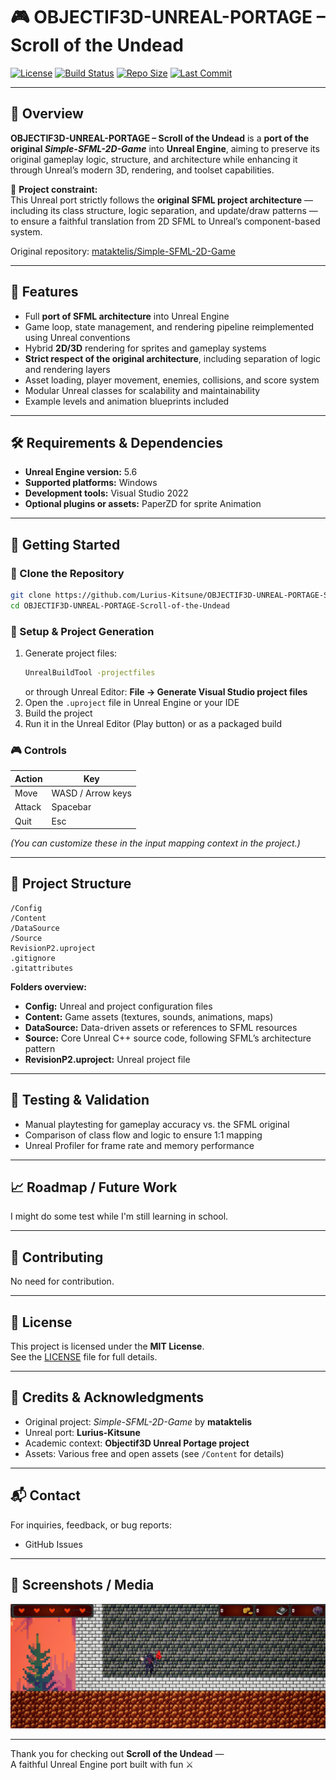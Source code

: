 # 🎮 OBJECTIF3D-UNREAL-PORTAGE – Scroll of the Undead

[![License](https://img.shields.io/badge/license-MIT-blue.svg)](#license)
[![Build Status](https://img.shields.io/github/actions/workflow/status/Lurius-Kitsune/OBJECTIF3D-UNREAL-PORTAGE-Scroll-of-the-Undead/build.yml?branch=master)](https://github.com/Lurius-Kitsune/OBJECTIF3D-UNREAL-PORTAGE-Scroll-of-the-Undead/actions)
[![Repo Size](https://img.shields.io/github/repo-size/Lurius-Kitsune/OBJECTIF3D-UNREAL-PORTAGE-Scroll-of-the-Undead)](https://github.com/Lurius-Kitsune/OBJECTIF3D-UNREAL-PORTAGE-Scroll-of-the-Undead)
[![Last Commit](https://img.shields.io/github/last-commit/Lurius-Kitsune/OBJECTIF3D-UNREAL-PORTAGE-Scroll-of-the-Undead)](https://github.com/Lurius-Kitsune/OBJECTIF3D-UNREAL-PORTAGE-Scroll-of-the-Undead/commits)

---

## 📖 Overview

**OBJECTIF3D-UNREAL-PORTAGE – Scroll of the Undead** is a **port of the original _Simple-SFML-2D-Game_** into **Unreal Engine**, aiming to preserve its original gameplay logic, structure, and architecture while enhancing it through Unreal’s modern 3D, rendering, and toolset capabilities.

🔧 **Project constraint:**  
This Unreal port strictly follows the **original SFML project architecture** — including its class structure, logic separation, and update/draw patterns — to ensure a faithful translation from 2D SFML to Unreal’s component-based system.

Original repository: [mataktelis/Simple-SFML-2D-Game](https://github.com/mataktelis/Simple-SFML-2D-Game)

---

## 🧩 Features

- Full **port of SFML architecture** into Unreal Engine  
- Game loop, state management, and rendering pipeline reimplemented using Unreal conventions  
- Hybrid **2D/3D** rendering for sprites and gameplay systems  
- **Strict respect of the original architecture**, including separation of logic and rendering layers  
- Asset loading, player movement, enemies, collisions, and score system  
- Modular Unreal classes for scalability and maintainability  
- Example levels and animation blueprints included  

---

## 🛠️ Requirements & Dependencies

- **Unreal Engine version:** 5.6 
- **Supported platforms:** Windows  
- **Development tools:** Visual Studio 2022 
- **Optional plugins or assets:** PaperZD for sprite Animation 

---

## 🚀 Getting Started

### 🎯 Clone the Repository

```bash
git clone https://github.com/Lurius-Kitsune/OBJECTIF3D-UNREAL-PORTAGE-Scroll-of-the-Undead.git
cd OBJECTIF3D-UNREAL-PORTAGE-Scroll-of-the-Undead
```

### 🧱 Setup & Project Generation

1. Generate project files:
   ```bash
   UnrealBuildTool -projectfiles
   ```
   or through Unreal Editor: **File → Generate Visual Studio project files**
2. Open the `.uproject` file in Unreal Engine or your IDE
3. Build the project
4. Run it in the Unreal Editor (Play button) or as a packaged build

### 🎮 Controls

| Action | Key |
|--------|-----|
| Move   | WASD / Arrow keys |
| Attack | Spacebar |
| Quit   | Esc |

*(You can customize these in the input mapping context in the project.)*

---

## 📂 Project Structure

```
/Config
/Content
/DataSource
/Source
RevisionP2.uproject
.gitignore
.gitattributes
```

**Folders overview:**

- **Config:** Unreal and project configuration files  
- **Content:** Game assets (textures, sounds, animations, maps)  
- **DataSource:** Data-driven assets or references to SFML resources  
- **Source:** Core Unreal C++ source code, following SFML’s architecture pattern  
- **RevisionP2.uproject:** Unreal project file  

---

## 🧪 Testing & Validation

- Manual playtesting for gameplay accuracy vs. the SFML original  
- Comparison of class flow and logic to ensure 1:1 mapping  
- Unreal Profiler for frame rate and memory performance  

---

## 📈 Roadmap / Future Work

I might do some test while I'm still learning in school.

---

## 🤝 Contributing
No need for contribution.

---

## 📜 License

This project is licensed under the **MIT License**.  
See the [LICENSE](LICENSE) file for full details.

---

## 🧾 Credits & Acknowledgments

- Original project: *Simple-SFML-2D-Game* by **mataktelis**  
- Unreal port: **Lurius-Kitsune**  
- Academic context: **Objectif3D Unreal Portage project**  
- Assets: Various free and open assets (see `/Content` for details)

---

## 📬 Contact

For inquiries, feedback, or bug reports:  
- GitHub Issues    

---

## 🎨 Screenshots / Media

![Gameplay Screenshot](./gameplayScreen.png)

---

Thank you for checking out **Scroll of the Undead** —  
A faithful Unreal Engine port built with fun ⚔️
